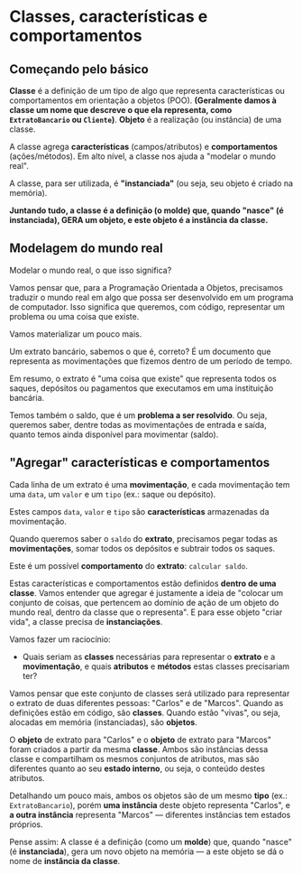 # Classes, características e comportamentos

## Começando pelo básico

**Classe** é a definição de um tipo de algo que representa características ou comportamentos em orientação a objetos (POO). **(Geralmente damos à classe um nome que descreve o que ela representa, como `ExtratoBancario` ou `Cliente`)**.
**Objeto** é a realização (ou instância) de uma classe.

A classe agrega **características** (campos/atributos) e **comportamentos** (ações/métodos). Em alto nível, a classe nos ajuda a "modelar o mundo real".

A classe, para ser utilizada, é **"instanciada"** (ou seja, seu objeto é criado na memória).

**Juntando tudo, a classe é a definição (o molde) que, quando "nasce" (é instanciada), GERA um objeto, e este objeto é a instância da classe.**

## Modelagem do mundo real

Modelar o mundo real, o que isso significa?

Vamos pensar que, para a Programação Orientada a Objetos, precisamos traduzir o mundo real em algo que possa ser desenvolvido em um programa de computador.
Isso significa que queremos, com código, representar um problema ou uma coisa que existe.

Vamos materializar um pouco mais.

Um extrato bancário, sabemos o que é, correto? É um documento que representa as movimentações que fizemos dentro de um período de tempo.

Em resumo, o extrato é "uma coisa que existe" que representa todos os saques, depósitos ou pagamentos que executamos em uma instituição bancária.

Temos também o saldo, que é um **problema a ser resolvido**.
Ou seja, queremos saber, dentre todas as movimentações de entrada e saída, quanto temos ainda disponível para movimentar (saldo).

## "Agregar" características e comportamentos

Cada linha de um extrato é uma **movimentação**, e cada movimentação tem uma `data`, um `valor` e um `tipo` (ex.: saque ou depósito).

Estes campos `data`, `valor` e `tipo` são **características** armazenadas da movimentação.

Quando queremos saber o `saldo` do **extrato**, precisamos pegar todas as **movimentações**, somar todos os depósitos e subtrair todos os saques.

Este é um possível **comportamento** do **extrato**: `calcular saldo`.

Estas características e comportamentos estão definidos **dentro de uma classe**. Vamos entender que agregar é justamente a ideia de "colocar um conjunto de coisas, que pertencem ao domínio de ação de um objeto do mundo real, dentro da classe que o representa". E para esse objeto "criar vida", a classe precisa de **instanciações**.

Vamos fazer um raciocínio:

- Quais seriam as **classes** necessárias para representar o **extrato** e a **movimentação**, e quais **atributos** e **métodos** estas classes precisariam ter?

Vamos pensar que este conjunto de classes será utilizado para representar o extrato de duas diferentes pessoas: "Carlos" e de "Marcos". Quando as definições estão em código, são **classes**. Quando estão "vivas", ou seja, alocadas em memória (instanciadas), são **objetos**.

O **objeto** de extrato para "Carlos" e o **objeto** de extrato para "Marcos" foram criados a partir da mesma **classe**. Ambos são instâncias dessa classe e compartilham os mesmos conjuntos de atributos, mas são diferentes quanto ao seu **estado interno**, ou seja, o conteúdo destes atributos.

Detalhando um pouco mais, ambos os objetos são de um mesmo **tipo** (ex.: `ExtratoBancario`), porém **uma instância** deste objeto representa "Carlos", e **a outra instância** representa "Marcos" — diferentes instâncias tem estados próprios.

Pense assim: A classe é a definição (como um **molde**) que, quando "nasce" (é **instanciada**), gera um novo objeto na memória — a este objeto se dá o nome de **instância da classe**.
